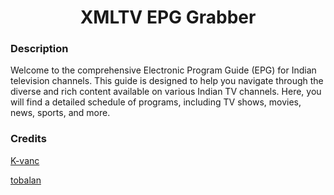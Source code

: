 
<h1 align="center"> XMLTV EPG Grabber </h1>

### Description
Welcome to the comprehensive Electronic Program Guide (EPG) for Indian television channels. This guide is designed to help you navigate through the diverse and rich content available on various Indian TV channels. Here, you will find a detailed schedule of programs, including TV shows, movies, news, sports, and more.

### Credits 
<a href="https://github.com/K-vanc/Tempest-EPG-Generator.git">K-vanc</a>

<a href="https://github.com/tobalan/tobalan.github.io.git">tobalan</a>
